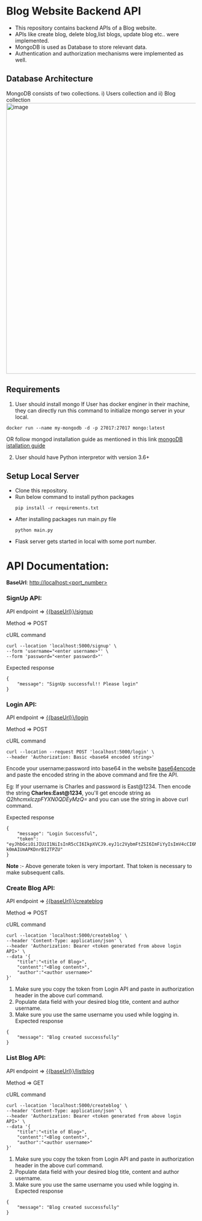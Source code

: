 # Blog Website Backend API

- This repository contains backend APIs of a Blog website.
- APIs like create blog, delete blog,list blogs, update blog etc.. were implemented.
- MongoDB is used as Database to store relevant data.
- Authentication and authorization mechanisms were implemented as well.


## Database Architecture
   MongoDB consists of two collections. i) Users collection and ii) Blog collection
   <img width="718" alt="image" src="https://github.com/ChetanReddy1999/Blog_backend_API/assets/68106127/f7540beb-c235-4572-8ccd-7d01c5402d14">
   


## Requirements
1. User should install mongo
If User has docker enginer in their machine, they can directly run this command to initialize mongo server in your local.
```
docker run --name my-mongodb -d -p 27017:27017 mongo:latest
```
OR   follow mongod installation guide as mentioned in this link
[mongoDB istallation guide](https://www.mongodb.com/docs/manual/installation/#mongodb-installation-tutorials)

2. User should have Python interpretor with version 3.6+

## Setup Local Server
- Clone this repository.
- Run below command to install python packages
  ```
  pip install -r requirements.txt
  ```
- After installing packages run main.py file
  ```
  python main.py
  ```
- Flask server gets started in local with some port number.

# API Documentation:
**BaseUrl**: [http://localhost:<port_number>]()
### SignUp API:
API endpoint => [{{baseUrl}}/signup]()

Method => POST

cURL command
```
curl --location 'localhost:5000/signup' \
--form 'username="<enter username>"' \
--form 'password="<enter password>"'
```
Expected response
```
{
    "message": "SignUp successful!! Please login"
}
```

### Login API:
API endpoint => [{{baseUrl}}/login]()

Method => POST

cURL command
```
curl --location --request POST 'localhost:5000/login' \
--header 'Authorization: Basic <base64 encoded string>'
```
Encode your username:password into base64 in the website [base64encode](https://www.base64encode.org/)
and paste the encoded string in the above command and fire the API.
   
Eg: If your username is Charles and password is East@1234. Then encode the string **Charles:East@1234**, you'll get encode string as *Q2hhcmxlczpFYXN0QDEyMzQ=* and you can use the string in above curl command.

Expected response
```
{
    "message": "Login Successful",
    "token": "eyJhbGciOiJIUzI1NiIsInR5cCI6IkpXVCJ9.eyJ1c2VybmFtZSI6ImFiYyIsImV4cCI6MTcxNDkyNzk0NX0.j2tjcdBIXwsFyrxk6k8Zjt-k0mAIUmAPKDnrBI2TPZU"
}
```
**Note** :- Above generate token is very important. That token is necessary to make subsequent calls.

### Create Blog API:
API endpoint => [{{baseUrl}}/createblog]()

Method => POST

cURL command
```
curl --location 'localhost:5000/createblog' \
--header 'Content-Type: application/json' \
--header 'Authorization: Bearer <token generated from above login API>' \
--data '{
    "title":"<title of Blog>",
    "content":"<Blog content>",
    "author":"<author username>"
}'
```
1. Make sure you copy the token from Login API and paste in authorization header in the above curl command.
2. Populate data field with your desired blog title, content and author username.
3. Make sure you use the same username you used while logging in.
Expected response
```
{
    "message": "Blog created successfully"
}
```

### List Blog API:
API endpoint => [{{baseUrl}}/listblog]()

Method => GET

cURL command
```
curl --location 'localhost:5000/createblog' \
--header 'Content-Type: application/json' \
--header 'Authorization: Bearer <token generated from above login API>' \
--data '{
    "title":"<title of Blog>",
    "content":"<Blog content>",
    "author":"<author username>"
}'
```
1. Make sure you copy the token from Login API and paste in authorization header in the above curl command.
2. Populate data field with your desired blog title, content and author username.
3. Make sure you use the same username you used while logging in.
Expected response
```
{
    "message": "Blog created successfully"
}
```

